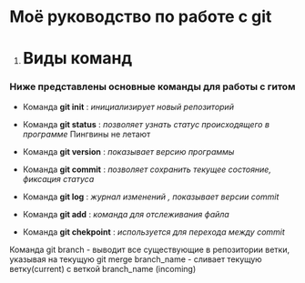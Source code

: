 # Моё руководство по работе с git
1. # Виды команд

### Ниже представлены основные команды для работы с гитом 
* Команда **git init** : *инициализирует новый репозиторий*

* Команда **git status** : *позволяет узнать статус происходящего в программе*
Пингвины не летают 

* Команда **git version** : *показывает версию программы* 

* Команда **git commit** : *позволяет сохранить текущее состояние, фиксация статуса* 

* Команда **git log** : *журнал изменений , показывает версии commit* 

* Команда **git add** : *команда для отслеживания файла* 

* Команда **git chekpoint** : *используется для перехода между commit* 

Команда git branch - выводит все существующие в репозитории ветки, указывая на текущую
git merge branch_name - сливает текущую ветку(current) с веткой branch_name (incoming)